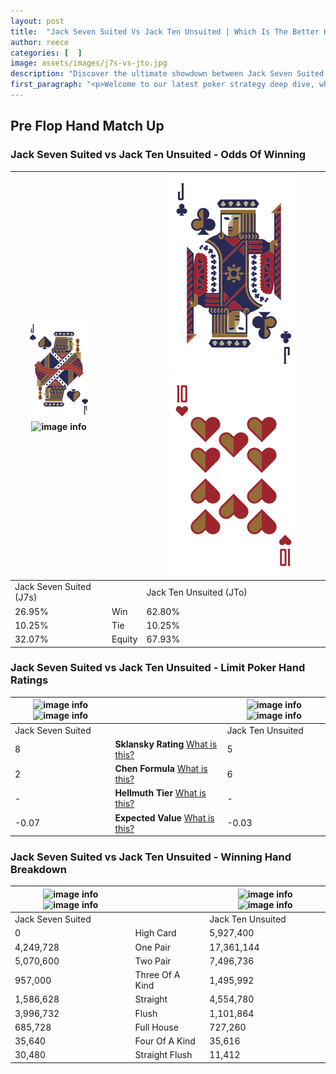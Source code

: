 ```yaml
---
layout: post
title:  "Jack Seven Suited Vs Jack Ten Unsuited | Which Is The Better Hand In Poker? A Complete Guide"
author: reece
categories: [  ]
image: assets/images/j7s-vs-jto.jpg
description: "Discover the ultimate showdown between Jack Seven Suited and Jack Ten Unsuited in poker! Uncover the odds, strategies, and scenarios where one hand triumphs over the other. Get ready to up your poker game with this thrilling analysis."
first_paragraph: "<p>Welcome to our latest poker strategy deep dive, where we're pitting two distinct hands against each other in a high-stakes showdown: Jack Seven Suited vs Jack Ten Unsuited.</p><p>In the dynamic world of poker, every decision counts, and knowing which hand holds the upper hand is key to your success at the table.</p><p>In this article, we'll dissect these two hands, explore the scenarios where one dominates the other, and equip you with the knowledge to make strategic choices that can tip the odds in your favor.</p><p>Get ready to unravel the intriguing dynamics of these poker hands and elevate your game to new heights.</p>"
---
```




[comment]: # (sp0)

## Pre Flop Hand Match Up

<div class="table hand-ratings" markdown="1"> 



### Jack Seven Suited vs Jack Ten Unsuited - Odds Of Winning


    
| ![image info](assets/images/hand1/j.png) ![image info](assets/images/hand1/7s.png) |  | ![image info](assets/images/hand2/j.png) ![image info](assets/images/hand2/to.png) |
| -------- | -------- | -------- |
| Jack Seven Suited (J7s) |  | Jack Ten Unsuited (JTo) |
| 26.95% | Win | 62.80% |
| 10.25% | Tie | 10.25% |
| 32.07% | Equity | 67.93% |




[comment]: # (sp1)



### Jack Seven Suited vs Jack Ten Unsuited - Limit Poker Hand Ratings


    
| ![image info](https://www.riverpairs.com/assets/images/hand1/j.png) ![image info](https://www.riverpairs.com/assets/images/hand1/7s.png) |  | ![image info](https://www.riverpairs.com/assets/images/hand2/j.png) ![image info](https://www.riverpairs.com/assets/images/hand2/to.png) |
| -------- | -------- | -------- |
| Jack Seven Suited |  | Jack Ten Unsuited |
| 8 | **Sklansky Rating** [What is this?](/sklansky-rating-explained) | 5 |
| 2 | **Chen Formula** [What is this?](/chen-formula-explained) | 6 |
| - | **Hellmuth Tier** [What is this?](/Hellmuth-tier-explained) | - |
| -0.07 | **Expected Value** [What is this?](/expected-value-explained) | -0.03 |




[comment]: # (sp2)



### Jack Seven Suited vs Jack Ten Unsuited - Winning Hand Breakdown


    
| ![image info](https://www.riverpairs.com/assets/images/hand1/j.png) ![image info](https://www.riverpairs.com/assets/images/hand1/7s.png) |  | ![image info](https://www.riverpairs.com/assets/images/hand2/j.png) ![image info](https://www.riverpairs.com/assets/images/hand2/to.png) |
| -------- | -------- | -------- |
| Jack Seven Suited |  | Jack Ten Unsuited |
| 0 | High Card | 5,927,400 |
| 4,249,728 | One Pair | 17,361,144 |
| 5,070,600 | Two Pair | 7,496,736 |
| 957,000 | Three Of A Kind | 1,495,992 |
| 1,586,628 | Straight | 4,554,780 |
| 3,996,732 | Flush | 1,101,864 |
| 685,728 | Full House | 727,260 |
| 35,640 | Four Of A Kind | 35,616 |
| 30,480 | Straight Flush | 11,412 |




[comment]: # (sp3)



</div>

[comment]: # (sp4)



[comment]: # (sp5)

